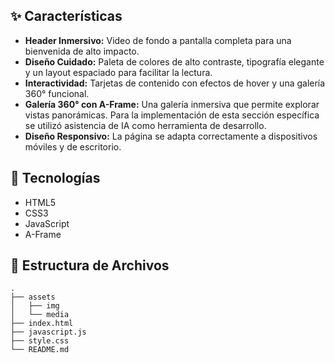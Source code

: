 ## ✨ Características

*   **Header Inmersivo:** Video de fondo a pantalla completa para una bienvenida de alto impacto.
*   **Diseño Cuidado:** Paleta de colores de alto contraste, tipografía elegante y un layout espaciado para facilitar la lectura.
*   **Interactividad:** Tarjetas de contenido con efectos de hover y una galería 360° funcional.
*   **Galería 360° con A-Frame:** Una galería inmersiva que permite explorar vistas panorámicas. Para la implementación de esta sección específica se utilizó asistencia de IA como herramienta de desarrollo.
*   **Diseño Responsivo:** La página se adapta correctamente a dispositivos móviles y de escritorio.

## 🚀 Tecnologías

*   HTML5
*   CSS3
*   JavaScript
*   A-Frame

## 📂 Estructura de Archivos

```
.
├── assets
│   ├── img
│   └── media
├── index.html
├── javascript.js
├── style.css
└── README.md
